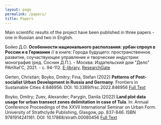 ```yaml
---
layout: page
permalink: /papers/
title: Papers
---
```

Main scientific results of the project have been published in three papers - one in Russian and two in English.


Бойко Д.О. **Особенности национального расползания: урбан спроул в России и в Германии** // в книге: Города будущего: пространственное развитие, соучаствующее управление и творческие индустрии: монография (ред. Соснин Д.П.). - Москва: Издательский дом "Дело" РАНХиГС, 2021. - с. 94-112.
[E-library](https://elibrary.ru/item.asp?id=48240304&pff=1),
[ResearchGate](https://www.researchgate.net/publication/358549457_Osobennosti_nacionalnogo_raspolzania_urban_sproul_v_Rossii_i_v_Germanii)


Gerten, Christian; Boyko, Dmitry; Fina, Stefan (2022) **Patterns of Post-socialist Urban Development in Russia and Germany**. Frontiers in Sustainable Cities 4:846956. DOI: 10.3389/frsc.2022.846956
[Full Text](https://www.frontiersin.org/articles/10.3389/frsc.2022.846956/full)


Boyko, Dmitry; Zuev, Alexander; Parygin, Danila (2022) **Land plot data usage for urban transect zones delimitation in case of Tula**. In: Annual Conference Proceedings of the XXVII International Seminar on Urban Form. University of Strathclyde Publishing, Glasgow, pp. 837-846. ISBN 9781914241161. DOI: 10.17868/strath.00080456
[Full Text](https://strathprints.strath.ac.uk/80456/)
